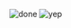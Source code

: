 ​![done](https://user-images.githubusercontent.com/83157814/222982365-ef0de655-6ea9-4d12-887b-f1bd9fa48a84.png)
![yep](https://user-images.githubusercontent.com/83157814/222982373-8fc20084-4fa5-4b84-a473-7b3d43d2284c.png)
